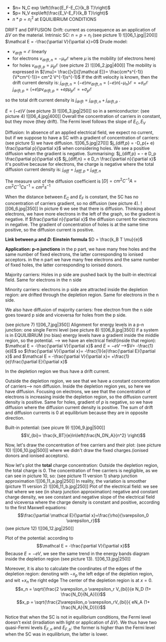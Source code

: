 -  $n= N_C exp \left(\frac{E_F-E_C}{k_B T}\right)$  
- $p= N_V exp\left(\frac{E_V-E_F}{k_B T}\right)$
- $n*p = n_i ^2$
at EQUILIBRIUM CONDITIONS

DRIFT and DIFFUSION:
Drift: current as consequence as an application of $\Delta V$ on the material.
Intrinsic SC: $n=p=n_i$ 
(see picture 1)
![[06_1.jpg||200]]
$\mathcal E = -\frac{\partial V}{\partial x}>0$ 
Drude model:
- $v_{drift} \propto \mathcal E$ linearly
- for electrons $v_{drift,n}= - \mu_n \mathcal E$ where $\mu$ is the mobility (of electrons here)
- for holes $v_{drift,p}= \mu_p \mathcal E$
(see picture 2)
![[06_2.jpg|400]]
The mobility is expressed in $[\mu]= \frac{[v]}{[\mathcal E]}= \frac{cm*s^{-1}}{V*cm^{-1}}= cm^2 V^{-1}s^{-1}$
If the drift velocity is known, then the drift current density is:
$j_{drift,n} =(-e)nv_{drift,n}= (-e)n(-\mu_n)\mathcal E = +\sigma_n \mathcal E$   
$j_{drift,p} =(+e)pv_{drift,p} = +ep\mu_p \mathcal E = +\sigma_p \mathcal E$

so the total drift current density is $j_{drift}=j_{drift,n}+j_{drift,p}$ .

$E = (-e)V$
(see picture 3)
![[06_3.jpg|250]]
so in a semiconductor:
(see picture 4)
![[06_4.jpg|400]]
Overall the concentration of carriers in constant, but they move (they drift). The Fermi level follows the slope of $E_C,E_V$

Diffusion:
In absence of an applied electrical field, we expect no current, but if we suppose to have a SC with a gradient of concentration of carriers: (see picture 5) we have diffusion.
![[06_5.jpg|270]]
$j_{diff,p} =  -D_p(+ e) \frac{\partial p}{\partial x}$  when considering holes. We see a positive diffusion when the gradient is negative.
Summarising:
$j_{diff,p} =  - e D_p \frac{\partial p}{\partial x}$
$j_{diff,n} =   e D_n \frac{\partial n}{\partial x}$  it's positive because for electrons, the charge is negative
where the total diffusion current density is: $j_{diff}= j_{diff,p} + j_{diff,n}$ 

The measure unit of the diffusion coefficient is $[D]= cm^2 C^{-1} A= cm^2 C^{-1} Cs^{-1} =cm^2s^{-1}$

When the distance between $E_C$ and $E_F$ is constant, the SC has no concentration of carriers gradient, so no diffusion (see picture 4).
![[06_6.jpg|350]]
In picture 6 we see that there is diffusion. Thinking about electrons, we have more electrons in the left of the graph, so the gradient is negative. If $\frac{\partial n}{\partial x}$ the diffusion current for electrons in negative.
The gradient of concentration of holes is at the same time positive, so the diffusion current is positive.

**Link between $\mu$ and $D$: Einstein formula**
$D = \frac{k_B T \mu}{e}$ 

**Application: p-n junctions**
in the p part, we have many free holes and the same number of fixed electrons, the latter corresponding to ionised acceptors. 
in the n part we have many free electrons and the same number of fixed holes, the latter corresponding to ionised donors.

Majority carriers:
Holes in p side are pushed back by the built-in electrical field. Same for electrons in the n side

Minority carriers:
electrons in p side are attracted inside the depletion region: are drifted through the depletion region. Same for electrons in the n side.

We also have diffusion of majority carriers: free electron from the n side goes toward p side and viceversa for holes from the p side.

(see picture 7)
![[06_7.jpg|350]]
Alignment for energy levels in a p-n junction: one single Fermi level
(see picture 8)
![[06_8.jpg|350]]
if a system is in EQUILIBRIUM (no bias)
energy levels have a gradient inside the middle region, so the potential. --> we have an electrical field!(inside that region):
$\mathcal E = -\frac{\partial V}{\partial x}$  and $E = -eV$ 
-->$V= -\frac{1}{e}E$  so $\frac{\partial V}{\partial x}= -\frac{1}{e}\frac{\partial E}{\partial x}$   and    $\mathcal E = -\frac{\partial V}{\partial x}= +\frac{1}{e}\frac{\partial E}{\partial x}$ 

In the depletion region we thus have a drift current.

Outside the depletion region, we see that we have a constant concentration of carriers--> non diffusion. Inside the depletion region yes, so here we have diffusion. Focusing on electrons, we see that the concentration of electrons is increasing inside the depletion region, so the diffusion current density is positive.
Same for holes, gradient of $p$ is negative, so we have diffusion where the diffusion current density is positive.
The sum of drift and diffusion currents is $0$ at equilibrium because they are in opposite direction.

Built-in potential:
(see picure 9)
![[06_9.jpg|500]]
$$V_{bi}= \frac{k_BT}{e}ln\left(\frac{N_DN_A}{n^2} \right)$$



Now, let's draw the concentration of free carriers and their plot:
(see picture 10)
![[06_10.jpg|500]]
where we didn't draw the fixed charges.(ionised donors and ionised acceptors).

Now let's plot the **total** charge concentration:
Outside the depletion region, the total charge is $0$. The concentration of free carriers is negligible, as we can see in picture 10, so:
(see picture 11 version 1) sharp junction approximation
![[06_11_a.jpg|250]]
In reality, the variation is smoother (picture 11 version 2)
![[06_11_b.jpg|250]]
Plot of the electrical field:  we see that where we see (in sharp junction approximation) negative and constant charge density, we see constant and negative slope of the electrical field and viceversa where the charge density is constant and positive, according to the first Maxwell equations: $$\frac{\partial \mathcal E}{\partial x}=\frac{\rho}{\varepsilon_0 \varepsilon_r}$$
(see picture 12)
![[06_12.jpg|250]]

Plot of the potential:
according to $$\mathcal E = -\frac{\partial V}{\partial x}$$
Because $E=-eV$, we see the same trend in the energy bands diagram inside the depletion region
(see picture 13).
![[06_13.jpg|250]]


Moreover, it is also to calculate the coordinates of the edges of the depletion region:
denoting with $-x_p$ the left edge of the depletion region, and wit $+x_n$ the right edge The center of the depletion region is at $x=0$. $$x_n = \sqrt{\frac{2 \varepsilon_o \varepsilon_r V_{bi}}{e N_D (1+ \frac{N_D}{N_A})}}$$
 $$x_p = \sqrt{\frac{2\varepsilon_o \varepsilon_rV_{bi}}{ eN_A (1+ \frac{N_A}{N_D})}}$$


Notice that when the SC is not in equilibrium conditions, the Fermi level doesn't exist (irradiation with light or application of $\Delta V$). We thus have two quasi-Fermi levels $E_{F,n}$ and $E_{F,p}$: the former is higher than the Fermi level when the SC was in equilibrium, the latter is lower. 
